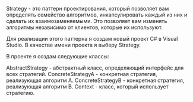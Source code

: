 Strategy - это паттерн проектирования, который позволяет вам определять семейство алгоритмов, инкапсулировать каждый из них и сделать их взаимозаменяемыми. Это позволяет вам изменять алгоритмы независимо от клиентов, которые их используют.

Для реализации этого паттерна я создам новый проект C# в Visual Studio. В качестве имени проекта я выберу Strategy.

В проекте я создам следующие классы:

AbstractStrategy - абстрактный класс, определяющий интерфейс для всех стратегий.
ConcreteStrategyA - конкретная стратегия, реализующая алгоритм A.
ConcreteStrategyB - конкретная стратегия, реализующая алгоритм B.
Context - класс, который использует стратегию.
